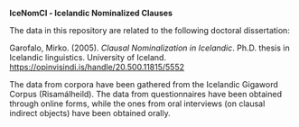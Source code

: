 **IceNomCl - Icelandic Nominalized Clauses**

The data in this repository are related to the following doctoral dissertation:

Garofalo, Mirko. (2005). _Clausal Nominalization in Icelandic_. Ph.D. thesis in Icelandic linguistics. University of Iceland. https://opinvisindi.is/handle/20.500.11815/5552

The data from corpora have been gathered from the Icelandic Gigaword Corpus (Risamálheild). The data from questionnaires have been obtained through online forms, while the ones from oral interviews (on clausal indirect objects) have been obtained orally.
